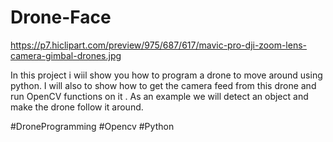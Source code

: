 # Drone-Face

https://p7.hiclipart.com/preview/975/687/617/mavic-pro-dji-zoom-lens-camera-gimbal-drones.jpg

In this project i wiil show you how to program a drone to move around using python. I will also to show how to get the camera feed from this drone and run OpenCV functions on it . As an example we will detect an object and make the drone follow it around.

#DroneProgramming #Opencv #Python
